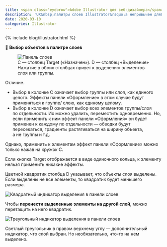 ```yaml
---
title: <span class="eyebrow">Adobe Illustrator для веб-дизайнера</span> 1.2) Слои
description: 'UX&nbsp;палитры слоев Illustrator&rsquo;а непривычен для&nbsp;пользователей других графических редакторов, включая Photoshop.'
date: 2020-03-10
categories: Illustrator
---
```


{% include blog/illustrator.html %}

<p>🔵 <strong>Выбор объектов в палитре слоев</strong></p>
<figure>
  <img src="{{ site.assets }}/img/blog/2020/03-10/01-illustrator-layers-palette.png" alt="Панель слоев">
  <figcaption>С&nbsp;— столбец Target («Назначен»). D&nbsp;— столбец «Выделение»<br>
  Нажатие в&nbsp;обоих столбцах привет к&nbsp;выделению элементов слоя или группы.</figcaption>
</figure>
<p class="list-caption">Отличие.</p>
<ul>
<li>Выбор в&nbsp;колонке&nbsp;С означает выбор группы или слоя, как единого целого. Эффекты панели «Оформление» в&nbsp;этом случае будут применяться к&nbsp;группе/ слою, как единому целому.</li>
<li>Выбор в&nbsp;колонке&nbsp;D означает выбор всех элементов группы/слоя по&nbsp;отдельности. Их&nbsp;можно удалить, переместить одновременно. Но, если применить к&nbsp;ним эффект панели «Оформления» он&nbsp;будет применен к&nbsp;каждому по&nbsp;отдельности&nbsp;— обводки будут пересекаться, градиенты растягиваться на&nbsp;ширину объекта, а&nbsp;не&nbsp;группы и&nbsp;т.д.</li>
</ul>
<p>Однако, применить к&nbsp;элементам эффект панели «Оформление» можно только нажав на&nbsp;кружок C.</p>
<p>Если кнопка Target отображается в&nbsp;виде одиночного кольца, к&nbsp;элементу нельзя применить никакие эффекты.</p>
<p>Цветной квадратик столбца D&nbsp;указывает, что объекты слоя выделены. Если выделены не&nbsp;все элементы, то&nbsp;квадратик будет меньшего размера. </p>
<p><img src="{{ site.assets }}/img/blog/2020/03-10/02-illustrator-layers-palette-column-d.png" alt="Квадратный индикатор выделения в панели слоев"></p>
<p>Чтобы <strong>перенести выделенные элементы на&nbsp;другой слой</strong>, можно перетащить на&nbsp;него квадратик.</p>
<p><img src="{{ site.assets }}/img/blog/2020/03-10/03-illustrator-layers-palette-triangular-selection-indicator.png" alt="Треугольный индикатор выделения в панели слоев"></p>
<p>Светлый треугольник в&nbsp;правом верхнему углу&nbsp;— дополнительный индикатор, что слой выбран. Но&nbsp;необязательно, что-то на&nbsp;нем выделено.</p>
